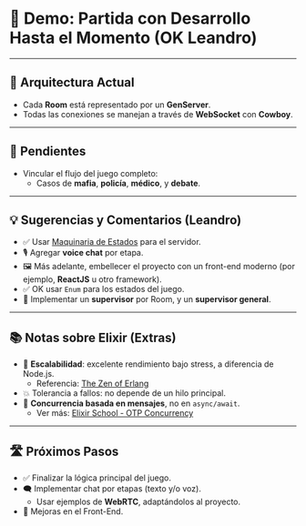 # 🧪 Demo: Partida con Desarrollo Hasta el Momento  (OK Leandro)  

---

## 🧠 Arquitectura Actual

- Cada **Room** está representado por un **GenServer**.
- Todas las conexiones se manejan a través de **WebSocket** con **Cowboy**.

---

## 🔧 Pendientes

- Vincular el flujo del juego completo:
  - Casos de **mafia**, **policía**, **médico**, y **debate**.

---

## 💡 Sugerencias y Comentarios (Leandro)

- ✅ Usar [Maquinaria de Estados](https://github.com/joaomdmoura/machinery) para el servidor.
- 🎙️ Agregar **voice chat** por etapa.
- 🖼️ Más adelante, embellecer el proyecto con un front-end moderno (por ejemplo, **ReactJS** u otro framework).
- ✅ OK usar `Enum` para los estados del juego.
- 🧩 Implementar un **supervisor** por Room, y un **supervisor general**.

---

## 📚 Notas sobre Elixir (Extras)

- 🚀 **Escalabilidad**: excelente rendimiento bajo stress, a diferencia de Node.js.  
  - Referencia: [The Zen of Erlang](https://ferd.ca/the-zen-of-erlang.html)
- 💥 Tolerancia a fallos: no depende de un hilo principal.
- 🔄 **Concurrencia basada en mensajes**, no en `async/await`.  
  - Ver más: [Elixir School - OTP Concurrency](https://elixirschool.com/en/lessons/advanced/otp_concurrency)

---

## 🛣️ Próximos Pasos

- ✅ Finalizar la lógica principal del juego.
- 🗨️ Implementar chat por etapas (texto y/o voz).
  - Usar ejemplos de **WebRTC**, adaptándolos al proyecto.
- 🎨 Mejoras en el Front-End.

